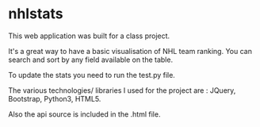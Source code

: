 # nhlstats
This web application was built for a class project.

It's a great way to have a basic visualisation of NHL team ranking.
You can search and sort by any field available on the table.

To update the stats you need to run the test.py file.

The various technologies/ libraries I used for the project are : JQuery, Bootstrap, Python3, HTML5.

Also the api source is included in the .html file.
